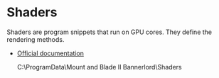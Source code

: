 # Shaders

Shaders are program snippets that run on GPU cores. They define the rendering methods.

* [Official documentation](https://moddocs.bannerlord.com/asset-management/asset-types/shaders/)


    C:\ProgramData\Mount and Blade II Bannerlord\Shaders